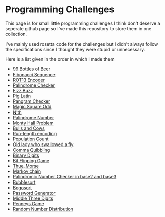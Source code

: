 # Programming Challenges
This page is for small little programming challenges I think don't deserve a seperate github page so I've made this repository to store them in one collection.

I've mainly used rosetta code for the challenges but I didn't always follow the specifications since I thought they were stupid or unnecessary.

Here is a list given in the order in which I made them
- [99 Bottles of Beer](https://github.com/rutgerklamer/ProgrammingChallenges/tree/master/99_Bottles_of_Beer)
- [Fibonacci Sequence](https://github.com/rutgerklamer/ProgrammingChallenges/tree/master/Fibonacci_Sequence)
- [ROT13 Encoder](https://github.com/rutgerklamer/ProgrammingChallenges/tree/master/Rot13)
- [Palindrome Checker](https://github.com/rutgerklamer/ProgrammingChallenges/tree/master/Palindrome)
- [Fizz Buzz](https://github.com/rutgerklamer/ProgrammingChallenges/tree/master/Fizz_Buzz)
- [Pig Latin](https://github.com/rutgerklamer/ProgrammingChallenges/tree/master/Pig_Latin)
- [Pangram Checker](https://github.com/rutgerklamer/ProgrammingChallenges/tree/master/Pangram)
- [Magic Square Odd](https://github.com/rutgerklamer/ProgrammingChallenges/tree/master/Magic_Square_Odd)
- [N'th](https://github.com/rutgerklamer/ProgrammingChallenges/tree/master/N-th)
- [Palindrome Number](https://github.com/rutgerklamer/ProgrammingChallenges/tree/master/Palindrome_Number)
- [Monty Hall Problem](https://github.com/rutgerklamer/ProgrammingChallenges/tree/master/Monty_Hall_Problem)
- [Bulls and Cows](https://github.com/rutgerklamer/ProgrammingChallenges/tree/master/Bulls_Cows)
- [Run-length encoding](https://github.com/rutgerklamer/ProgrammingChallenges/tree/master/RLE)
- [Population Count](https://github.com/rutgerklamer/ProgrammingChallenges/new/master/Population_count)
- [Old lady who swallowed a fly](https://github.com/rutgerklamer/ProgrammingChallenges/tree/master/Old_lady_swallowed_a_fly)
- [Comma Quibbling](https://github.com/rutgerklamer/ProgrammingChallenges/blob/master/Comma_quibbling)
- [Binary Digits](https://github.com/rutgerklamer/ProgrammingChallenges/tree/master/Binary_digits)
- [Bit Flipping Game](https://github.com/rutgerklamer/ProgrammingChallenges/tree/master/Bitflipping_Game)
- [Thue_Morse](https://github.com/rutgerklamer/ProgrammingChallenges/tree/master/Thue_Morse)
- [Markov chain](https://github.com/rutgerklamer/ProgrammingChallenges/tree/master/Markov_chain)
- [Palindromic Number Checker in base2 and base3](https://github.com/rutgerklamer/ProgrammingChallenges/tree/master/Palindromic_number_in_base2_and_base3)
- [Bubblesort](https://github.com/rutgerklamer/ProgrammingChallenges/tree/master/Bubblesort)
- [Bogosort](https://github.com/rutgerklamer/ProgrammingChallenges/tree/master/Bogosort)
- [Password Generator](https://github.com/rutgerklamer/ProgrammingChallenges/tree/master/Password_Generator)
- [Middle Three Digits](https://github.com/rutgerklamer/ProgrammingChallenges/tree/master/Middle_Three_Digits)
- [Penneys Game](https://github.com/rutgerklamer/ProgrammingChallenges/tree/master/Penneys_game)
- [Random Number Distribution](https://github.com/rutgerklamer/ProgrammingChallenges/tree/master/Random_Number_Distribution)
